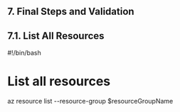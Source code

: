 ## 7. Final Steps and Validation


## 7.1. List All Resources

#!/bin/bash

# List all resources
az resource list --resource-group $resourceGroupName
